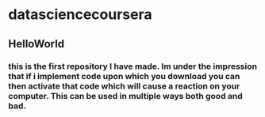 # datasciencecoursera
## HelloWorld
### this is the first repository I have made. Im under the impression that if i implement code upon which you download you can then activate that code which will cause a reaction on your computer. This can be used in multiple ways both good and bad. 
